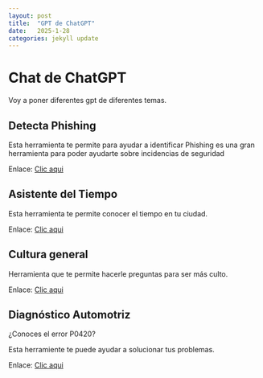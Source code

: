 ```yaml
---
layout: post
title:  "GPT de ChatGPT"
date:   2025-1-28
categories: jekyll update
---
```


# Chat de ChatGPT

Voy a poner diferentes gpt de diferentes temas.

## Detecta Phishing

Esta herramienta te permite para ayudar a identificar Phishing es una gran herramienta para poder ayudarte sobre incidencias de seguridad

Enlace: <a href="https://chatgpt.com/g/g-679892afc09c8191ac49c480a0033a50-detecta-phishing">Clic aqui</a>

## Asistente del Tiempo

Esta herramienta te permite conocer el tiempo en tu ciudad.

Enlace: <a href="https://chatgpt.com/g/g-67988e7b0d24819192871af990cda136-asistente-del-tiempo">Clic aqui</a>

## Cultura general

Herramienta que te  permite hacerle preguntas para ser más culto.

Enlace: <a href="https://chatgpt.com/g/g-6797d80737c48191bf613c62377682be-enciclopedia-interactiva">Clic aqui</a>

## Diagnóstico Automotriz

¿Conoces el error P0420?

Esta herramiente te puede ayudar a solucionar tus problemas.

Enlace: <a href="https://chatgpt.com/g/g-6799e3cb33388191819e0de560cf2316-diagnostico-automotriz">Clic aqui</a>
